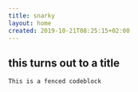 ```yaml
---
title: snarky
layout: home
created: 2019-10-21T08:25:15+02:00
---
```


## this turns out to a title
```
This is a fenced codeblock
```
